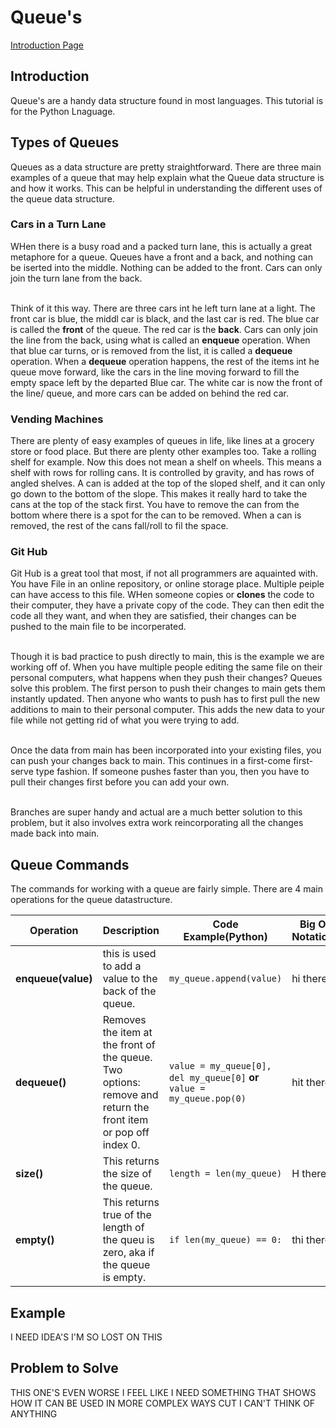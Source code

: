 # Queue's

[Introduction Page](0-Introduction.md)

## Introduction

Queue's are a handy data structure found in most languages. This tutorial is for the Python Lnaguage. 

## Types of Queues

Queues as a data structure are pretty straightforward. There are three main examples of a queue that may help explain what the Queue data structure is and how it works. This can be helpful in understanding the different uses of the queue data structure.


### Cars in a Turn Lane

WHen there is a busy road and a packed turn lane, this is actually a great metaphore for a queue. Queues have a front and a back, and nothing can be iserted into the middle. Nothing can be added to the front. Cars can only join the turn lane from the back. 

<br>Think of it this way. There are three cars int he left turn lane at a light. The front car is blue, the middl car is black, and the last car is red. The blue car is called the <b>front</b> of the queue. The red car is the <b> back</b>. Cars can only join the line from the back, using what is called an <b>enqueue</b> operation. When that blue car turns, or is removed from the list, it is called a <b>dequeue</b> operation. When a <b>dequeue</b> operation happens, the rest of the items int he queue move forward, like the cars in the line moving forward to fill the empty space left by the departed Blue car. The white car is now the front of the line/ queue, and more cars can be added on behind the red car. 

### Vending Machines
There are plenty of easy examples of queues in life, like lines at a grocery store or food place. But there are plenty other examples too. Take a rolling shelf for example. Now this does not mean a shelf on wheels. This means a shelf with rows for rolling cans. It is controlled by gravity, and has rows of angled shelves. A can is added at the top of the sloped shelf, and it can only go down to the bottom of the slope. This makes it really hard to take the cans at the top of the stack first. You have to remove the can from the bottom where there is a spot for the can to be removed. When a can is removed, the rest of the cans fall/roll to fil the space.

### Git Hub

Git Hub is a great tool that most, if not all programmers are aquainted with. You have File in an online repository, or online storage place. Multiple peiple can have access to this file. WHen someone copies or <b>clones</b> the code to their computer, they have a private copy of the code. They can then edit the code all they want, and when they are satisfied, their changes can be pushed to the main file to be incorperated.   

<br> Though it is bad practice to push directly to main, this is the example we are working off of. When you have multiple people editing the same file on their personal computers, what happens when they push their changes? Queues solve this problem. The first person to push their changes to main gets them instantly updated. Then anyone who wants to push has to first pull the new additions to main to their personal computer. This adds the new data to your file while not getting rid of what you were trying to add. 

<br> Once the data from main has been incorporated into your existing files, you can push your changes back to main. This continues in a first-come first-serve type fashion. If someone pushes faster than you, then you have to pull their changes first before you can add your own. 

<br>Branches are super handy and actual are a much better solution to this problem, but it also involves extra work reincorporating all the changes made back into main. 

## Queue Commands

The commands for working with a queue are fairly simple. There are 4 main operations for the queue datastructure. 
 

Operation | Description | Code Example(Python) | Big O Notation
-------- | -------- | -------- |----------
<b>enqueue(value) | this is used to add a value to the back of the queue.| `my_queue.append(value)` | hi there
<b>dequeue() | Removes the item at the front of the queue. Two options: remove and return the front item or pop off index 0. | `value = my_queue[0], del my_queue[0]` <b>or</b> `value = my_queue.pop(0)` | hit there
<b>size() | This returns the size of the queue. | `length = len(my_queue)` | H there
<b>empty() | This returns true of the length of the queu is zero, aka if the queue is empty. | `if len(my_queue) == 0:` | thi there

## Example

I NEED IDEA'S I'M SO LOST ON THIS

## Problem to Solve

THIS ONE'S EVEN WORSE I FEEL LIKE I NEED SOMETHING THAT SHOWS HOW IT CAN BE USED IN MORE COMPLEX WAYS CUT I CAN'T THINK OF ANYTHING